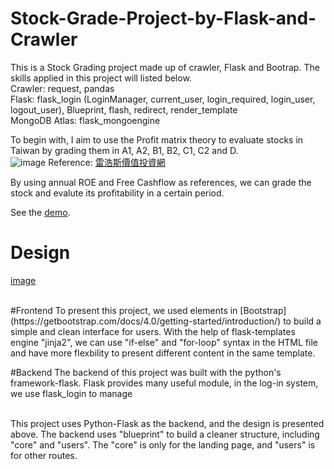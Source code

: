 # Stock-Grade-Project-by-Flask-and-Crawler
This is a Stock Grading project made up of crawler, Flask and Bootrap. The skills applied in this project will listed below.<br>
Crawler: request, pandas<br>
Flask: flask_login (LoginManager, current_user, login_required, login_user, logout_user), Blueprint, flash, redirect, render_template<br>
MongoDB Atlas: flask_mongoengine<br>

To begin with, I aim to use the Profit matrix theory to evaluate stocks in Taiwan by grading them in A1, A2, B1, B2, C1, C2 and D.
<br>
![image](https://github.com/BoddyShen/Stock-Grading-Project-by-Flask-and-Crawler/blob/85e44efb85e85aa98c0621b99a5e5458a14942ae/image/stock_grade.png)
Reference: [雷浩斯價值投資網](https://redhouse.statementdog.com/archives/2178#more-2178,https://statementdog.com/explain/earningMatrix.html)<br>

By using annual ROE and Free Cashflow as references, we can grade the stock and evalute its profitability in a certain period.

See the [demo](https://www.youtube.com/watch?v=bwfWWsZeR0M&ab_channel=BoddyShen).

# Design
[image](https://github.com/BoddyShen/Stock-Grading-Project-by-Flask-and-Crawler/blob/e766be2ab81951a03ab5ec77d2a0630d1aa175b7/image/Stock_Grading.png)

<br>
#Frontend
To present this project, we used elements in [Bootstrap](https://getbootstrap.com/docs/4.0/getting-started/introduction/) to build a simple and clean interface for users. With the help of flask-templates engine "jinja2", we can use "if-else" and "for-loop" syntax in the HTML file and have more flexbility to present different content in the same template.

#Backend
The backend of this project was built with the python's framework-flask. Flask provides many useful module, in the log-in system, we use flask_login to manage

<br>
This project uses Python-Flask as the backend, and the design is presented above. The backend uses "blueprint" to build a cleaner structure, including "core" and "users". The "core" is only for the landing page, and "users" is for other routes.

